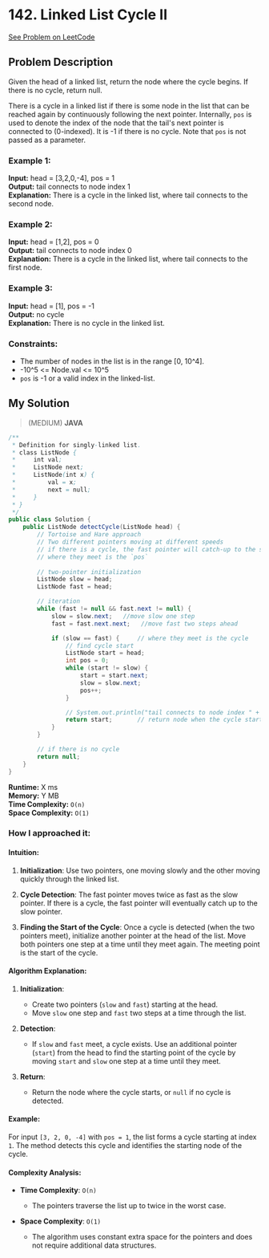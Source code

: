 # 142. Linked List Cycle II
[See Problem on LeetCode](https://leetcode.com/problems/linked-list-cycle-ii/description/)

## Problem Description

Given the head of a linked list, return the node where the cycle begins. If there is no cycle, return null.

There is a cycle in a linked list if there is some node in the list that can be reached again by continuously following the next pointer. Internally, `pos` is used to denote the index of the node that the tail's next pointer is connected to (0-indexed). It is -1 if there is no cycle. Note that `pos` is not passed as a parameter.

### Example 1:

**Input:** head = [3,2,0,-4], pos = 1  
**Output:** tail connects to node index 1  
**Explanation:** There is a cycle in the linked list, where tail connects to the second node.

### Example 2:

**Input:** head = [1,2], pos = 0  
**Output:** tail connects to node index 0  
**Explanation:** There is a cycle in the linked list, where tail connects to the first node.

### Example 3:

**Input:** head = [1], pos = -1  
**Output:** no cycle  
**Explanation:** There is no cycle in the linked list.

### Constraints:

- The number of nodes in the list is in the range [0, 10^4].
- -10^5 <= Node.val <= 10^5
- `pos` is -1 or a valid index in the linked-list.

## My Solution
> (MEDIUM) **JAVA**

```java
/**
 * Definition for singly-linked list.
 * class ListNode {
 *     int val;
 *     ListNode next;
 *     ListNode(int x) {
 *         val = x;
 *         next = null;
 *     }
 * }
 */
public class Solution {
    public ListNode detectCycle(ListNode head) {
        // Tortoise and Hare approach
        // Two different pointers moving at different speeds
        // if there is a cycle, the fast pointer will catch-up to the slow pointer
        // where they meet is the `pos`
        
        // two-pointer initialization
        ListNode slow = head;
        ListNode fast = head;

        // iteration
        while (fast != null && fast.next != null) {
            slow = slow.next;   //move slow one step
            fast = fast.next.next;   //move fast two steps ahead

            if (slow == fast) {     // where they meet is the cycle
                // find cycle start 
                ListNode start = head;
                int pos = 0;
                while (start != slow) {
                    start = start.next;
                    slow = slow.next;
                    pos++;    
                }

                // System.out.println("tail connects to node index " + pos);
                return start;       // return node when the cycle starts 
            }
        }

        // if there is no cycle 
        return null;
    }
}
```

**Runtime:** X ms  
**Memory:** Y MB  
**Time Complexity:** `O(n)`  
**Space Complexity:** `O(1)`

### How I approached it:
#### Intuition:
1. **Initialization**: Use two pointers, one moving slowly and the other moving quickly through the linked list.

2. **Cycle Detection**: The fast pointer moves twice as fast as the slow pointer. If there is a cycle, the fast pointer will eventually catch up to the slow pointer.

3. **Finding the Start of the Cycle**: Once a cycle is detected (when the two pointers meet), initialize another pointer at the head of the list. Move both pointers one step at a time until they meet again. The meeting point is the start of the cycle.

#### Algorithm Explanation:
1. **Initialization**:
   - Create two pointers (`slow` and `fast`) starting at the head.
   - Move `slow` one step and `fast` two steps at a time through the list.

2. **Detection**:
   - If `slow` and `fast` meet, a cycle exists. Use an additional pointer (`start`) from the head to find the starting point of the cycle by moving `start` and `slow` one step at a time until they meet.

3. **Return**:
   - Return the node where the cycle starts, or `null` if no cycle is detected.

#### Example:
For input `[3, 2, 0, -4]` with `pos = 1`, the list forms a cycle starting at index `1`. The method detects this cycle and identifies the starting node of the cycle.

#### Complexity Analysis:

- **Time Complexity**: `O(n)`
  - The pointers traverse the list up to twice in the worst case.

- **Space Complexity**: `O(1)`
  - The algorithm uses constant extra space for the pointers and does not require additional data structures.
